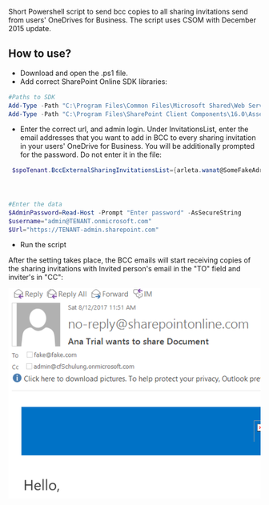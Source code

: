 Short Powershell script to send bcc copies to all sharing invitations send from users' OneDrives for Business. The script uses CSOM with December 2015 update.

## How to use?

- Download and open the .ps1 file.
- Add correct SharePoint Online SDK libraries:
 

```PowerShell
#Paths to SDK 
Add-Type -Path "C:\Program Files\Common Files\Microsoft Shared\Web Server Extensions\16\ISAPI\Microsoft.SharePoint.Client.dll" 
Add-Type -Path "C:\Program Files\SharePoint Client Components\16.0\Assemblies\Microsoft.Online.SharePoint.Client.Tenant.dll" 
```
- Enter the correct url, and admin login. Under InvitationsList, enter the email addresses that you want to add in BCC to every sharing invitation in your users' OneDrive for Business. You will be additionally prompted for the password. Do not enter it in the file: 
```PowerShell
 $spoTenant.BccExternalSharingInvitationsList={arleta.wanat@SomeFakeAdresse.com} 
 
 
 
#Enter the data 
$AdminPassword=Read-Host -Prompt "Enter password" -AsSecureString 
$username="admin@TENANT.onmicrosoft.com" 
$Url="https://TENANT-admin.sharepoint.com"
 ```
-  Run the script
 
After the setting takes place, the BCC emails will start receiving copies of the sharing invitations with Invited person's email in the "TO" field and inviter's in "CC":

<img src="../Add BCC to all sharing invitations in OneDrive for Business/Untitled099.png">
